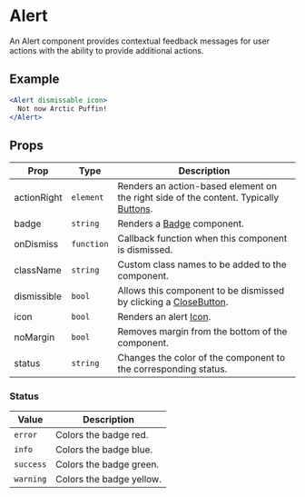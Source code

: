 # Alert

An Alert component provides contextual feedback messages for user actions with the ability to provide additional actions.


## Example

```jsx
<Alert dismissable icon>
  Not now Arctic Puffin!
</Alert>
```


## Props

| Prop | Type | Description |
| --- | --- | --- |
| actionRight | `element` | Renders an action-based element on the right side of the content. Typically [Buttons](../Button). |
| badge | `string` | Renders a [Badge](../Badge) component. |
| onDismiss | `function` | Callback function when this component is dismissed. |
| className | `string` | Custom class names to be added to the component. |
| dismissible | `bool` | Allows this component to be dismissed by clicking a [CloseButton](../CloseButton). |
| icon | `bool` | Renders an alert [Icon](../Icon). |
| noMargin | `bool` | Removes margin from the bottom of the component. |
| status | `string` | Changes the color of the component to the corresponding status. |


### Status

| Value | Description |
| --- | --- |
| `error` | Colors the badge red. |
| `info` | Colors the badge blue. |
| `success` | Colors the badge green. |
| `warning` | Colors the badge yellow. |
